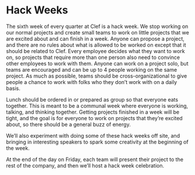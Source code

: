# Hack Weeks

The sixth week of every quarter at Clef is a hack week. We stop working on our normal projects and create small teams to work on little projects that we are excited about and can finish in a week. Anyone can propose a project, and there are no rules about what is allowed to be worked on except that it should be related to Clef. Every employee decides what they want to work on, so projects that require more than one person also need to convince other employees to work with them. Anyone can work on a project solo, but teams are encouraged and can be up to 4 people working on the same project. As much as possible, teams should be cross-organizational to give people a chance to work with folks who they don’t work with on a daily basis.

Lunch should be ordered in or prepared as group so that everyone eats together. This is meant to be a communal week where everyone is working, talking, and thinking together. Getting projects finished in a week will be tight, and the goal is for everyone to work on projects that they’re excited about, so there should be a general buzz of energy.

We’ll also experiment with doing some of these hack weeks off site, and bringing in interesting speakers to spark some creativity at the beginning of the week.

At the end of the day on Friday, each team will present their project to the rest of the company, and then we’ll host a hack week celebration.
